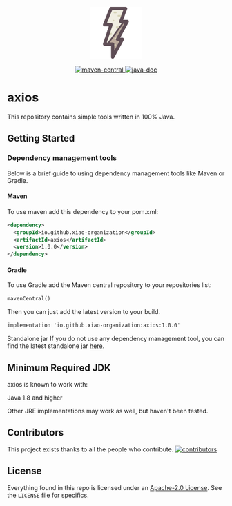 <p align="center"><a href="https://xiao-akatsuki.github.io/axios.org/"><img width="120" src="/logo/logo.svg" alt="axios logo"></a></p>

<p align="center">
	<a href="https://mvnrepository.com/artifact/io.github.xiao-organization/axios">
		<img src="https://img.shields.io/maven-central/v/io.github.xiao-organization/axios.svg" alt="maven-central">
	</a>
	<a href="https://www.javadoc.io/doc/io.github.xiao-organization/axios">
		<img src="https://www.javadoc.io/badge/io.github.xiao-organization/axios.svg" alt="java-doc">
	</a>
</p>

<p align="center">
	<h1>axios</h1>
</p>

This repository contains simple tools written in 100% Java.

## Getting Started

### Dependency management tools

Below is a brief guide to using dependency management tools like Maven or Gradle.

#### Maven

To use maven add this dependency to your pom.xml:

```xml
<dependency>
  <groupId>io.github.xiao-organization</groupId>
  <artifactId>axios</artifactId>
  <version>1.0.0</version>
</dependency>
```

#### Gradle

To use Gradle add the Maven central repository to your repositories list:

```xml
mavenCentral()
```

Then you can just add the latest version to your build.

```xml
implementation 'io.github.xiao-organization:axios:1.0.0'
```

Standalone jar
If you do not use any dependency management tool, you can find the latest standalone jar [here](https://github.com/xiao-organization/axios/releases/latest).

## Minimum Required JDK

axios is known to work with:

Java 1.8 and higher

Other JRE implementations may work as well, but haven't been tested.

## Contributors
This project exists thanks to all the people who contribute.
[![contributors](https://opencollective.com/java-axios/contributors.svg?width=890&button=false)](https://github.com/xiao-akatsuki/axios/graphs/contributors)

## License

Everything found in this repo is licensed under an [Apache-2.0 License](https://github.com/xiao-organization/axios/blob/master/LICENSE). See the `LICENSE` file for specifics.
